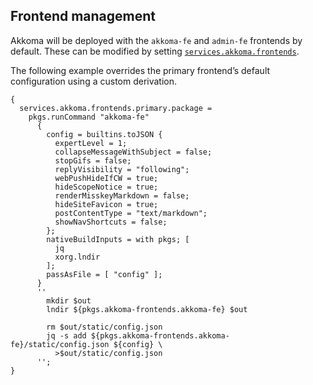 ## Frontend management

Akkoma will be deployed with the `akkoma-fe` and `admin-fe` frontends by default. These can be modified by setting [`services.akkoma.frontends`](options.html#opt-services.akkoma.frontends).

The following example overrides the primary frontend’s default configuration using a custom derivation.

```programlisting
{
  services.akkoma.frontends.primary.package =
    pkgs.runCommand "akkoma-fe"
      {
        config = builtins.toJSON {
          expertLevel = 1;
          collapseMessageWithSubject = false;
          stopGifs = false;
          replyVisibility = "following";
          webPushHideIfCW = true;
          hideScopeNotice = true;
          renderMisskeyMarkdown = false;
          hideSiteFavicon = true;
          postContentType = "text/markdown";
          showNavShortcuts = false;
        };
        nativeBuildInputs = with pkgs; [
          jq
          xorg.lndir
        ];
        passAsFile = [ "config" ];
      }
      ''
        mkdir $out
        lndir ${pkgs.akkoma-frontends.akkoma-fe} $out

        rm $out/static/config.json
        jq -s add ${pkgs.akkoma-frontends.akkoma-fe}/static/config.json ${config} \
          >$out/static/config.json
      '';
}
```
